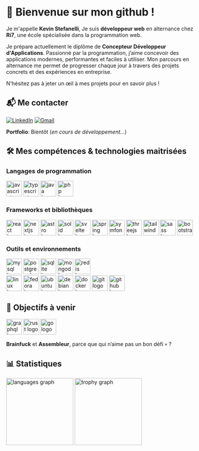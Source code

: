 # 🌟 Bienvenue sur mon github !

Je m'appelle **Kevin Stefanelli**,
Je suis **développeur web** en alternance chez **Ri7**, une école spécialisée dans la programmation web.

Je prépare actuellement le diplôme de **Concepteur Développeur d'Applications**.
Passionné par la programmation, j’aime concevoir des applications modernes, performantes et faciles à utiliser.
Mon parcours en alternance me permet de progresser chaque jour à travers des projets concrets et des expériences en entreprise.

N'hésitez pas à jeter un œil à mes projets pour en savoir plus !

## 📬 Me contacter

[![LinkedIn](https://raw.githubusercontent.com/maurodesouza/profile-readme-generator/master/src/assets/icons/social/linkedin/default.svg)](https://www.linkedin.com/in/kevin-stefanelli-3b73a9222/)
[![Gmail](https://raw.githubusercontent.com/maurodesouza/profile-readme-generator/master/src/assets/icons/social/gmail/default.svg)](mailto:kevin.stefanelli.pro@gmail.com)

**Portfolio**: Bientôt (*en cours de développement...*)

## 🛠️ Mes compétences & technologies maitrisées

### Langages de programmation
<div>
  <img src="https://cdn.jsdelivr.net/gh/devicons/devicon/icons/javascript/javascript-original.svg" height="42" alt="javascript logo"/>
  <img src="https://cdn.jsdelivr.net/gh/devicons/devicon/icons/typescript/typescript-original.svg" height="42" alt="typescript logo"/>
  <img src="https://cdn.jsdelivr.net/gh/devicons/devicon/icons/java/java-original.svg" height="42" alt="java logo"/>
  <img src="https://cdn.jsdelivr.net/gh/devicons/devicon/icons/php/php-original.svg" height="42" alt="php logo"/>
</div>

### Frameworks et bibliothèques
<div>
  <img src="https://cdn.jsdelivr.net/gh/devicons/devicon/icons/react/react-original.svg" height="42" alt="react logo"/>
  <img src="https://cdn.jsdelivr.net/gh/devicons/devicon/icons/nextjs/nextjs-original.svg" height="42" alt="nextjs logo"/>
  <img src="https://cdn.simpleicons.org/astro/FF5D01" height="42" alt="astro logo"/>
  <img src="https://skillicons.dev/icons?i=solidjs" height="42" alt="solid logo"/>
  <img src="https://cdn.simpleicons.org/svelte/FF3E00" height="42" alt="svelte logo"/>
  <img src="https://cdn.simpleicons.org/spring/6DB33F" height="42" alt="spring logo"/>
  <img src="https://cdn.jsdelivr.net/gh/devicons/devicon/icons/symfony/symfony-original.svg" height="42" alt="symfony logo"/>
  <img src="https://skillicons.dev/icons?i=threejs" height="42" alt="threejs logo"/>
  <img src="https://cdn.simpleicons.org/tailwindcss/06B6D4" height="42" alt="tailwindcss logo"/>
  <img src="https://cdn.jsdelivr.net/gh/devicons/devicon/icons/sass/sass-original.svg" height="42" alt="sass logo"/>
  <img src="https://cdn.jsdelivr.net/gh/devicons/devicon/icons/bootstrap/bootstrap-original.svg" height="42" alt="bootstrap logo"/>
</div>

### Outils et environnements
<div>
  <img src="https://cdn.jsdelivr.net/gh/devicons/devicon/icons/mysql/mysql-original.svg" height="42" alt="mysql logo"/>
  <img src="https://cdn.jsdelivr.net/gh/devicons/devicon/icons/postgresql/postgresql-original.svg" height="42" alt="postgresql logo"/>
  <img src="https://cdn.jsdelivr.net/gh/devicons/devicon/icons/sqlite/sqlite-original.svg" height="42" alt="sqlite logo"/>
  <img src="https://cdn.simpleicons.org/mongodb/47A248" height="42" alt="mongodb logo"/>
  <img src="https://cdn.jsdelivr.net/gh/devicons/devicon/icons/redis/redis-original.svg" height="42" alt="redis logo"/>
</div>
<div>
  <img src="https://cdn.jsdelivr.net/gh/devicons/devicon/icons/linux/linux-original.svg" height="42" alt="linux logo"/>
  <img src="https://cdn.simpleicons.org/fedora/51A2DA" height="42" alt="fedora logo"/>
  <img src="https://cdn.simpleicons.org/ubuntu/E95420" height="42" alt="ubuntu logo"/>
  <img src="https://cdn.simpleicons.org/debian/A81D33" height="42" alt="debian logo"/>
  <img src="https://cdn.simpleicons.org/docker/2496ED" height="42" alt="docker logo"/>
  <img src="https://cdn.simpleicons.org/git/F05032" height="42" alt="git logo"  />
  <img src="https://cdn.simpleicons.org/github/181717" height="42" alt="github logo"/>
</div>

## 🎯 Objectifs à venir
<div>
  <img src="https://cdn.jsdelivr.net/gh/devicons/devicon/icons/graphql/graphql-plain.svg" height="42" alt="graphql logo"/>
  <img src="https://skillicons.dev/icons?i=rust" height="42" alt="rust logo"/>
  <img src="https://cdn.simpleicons.org/go/00ADD8" height="42" alt="go logo"/>
</div>

**Brainfuck** et **Assembleur**, parce que qui n’aime pas un bon défi 💀 ?

## 📊 Statistiques
<div>
  <img src="https://github-readme-stats.vercel.app/api/top-langs?username=kevstfnl&locale=fr&hide_title=false&layout=compact&card_width=320&langs_count=12&theme=github_dark&hide_border=true&order=2" height="180" alt="languages graph"/>
  <img src="https://github-profile-trophy.vercel.app?username=kevstfnl&theme=monokai&column=6&row=3&margin-w=8&margin-h=8&no-bg=true&no-frame=true&order=4" height="180" alt="trophy graph"/>
</div>
